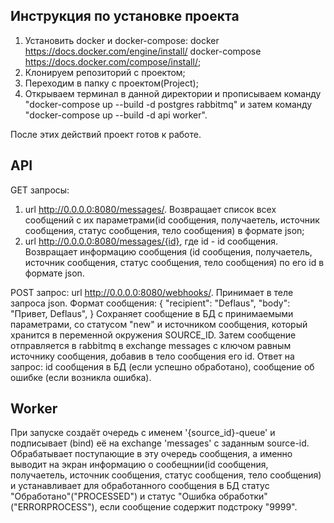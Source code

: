 Инструкция по установке проекта
-------------------------------

1) Установить docker и docker-compose:
docker https://docs.docker.com/engine/install/
docker-compose https://docs.docker.com/compose/install/;
2) Клонируем репозиторий с проектом;
3) Переходим в папку с проектом(Project);
4) Открываем терминал в данной директории и прописываем команду "docker-compose up --build -d postgres rabbitmq" и затем команду "docker-compose up --build -d api worker".

После этих действий проект готов к работе.

API
-----------------

GET запросы:
1) url http://0.0.0.0:8080/messages/.
Возвращает список всех сообщений с их параметрами(id сообщения, получаетель, источник сообщения, статус сообщения, тело сообщения) в формате json;
2) url http://0.0.0.0:8080/messages/{id}, где id - id сообщения.
Возвращает информацию сообщения (id сообщения, получаетель, источник сообщения, статус сообщения, тело сообщения) по его id в формате json.

POST запрос:
url http://0.0.0.0:8080/webhooks/.
Принимает в теле запроса json. Формат сообщения:
{
    "recipient": "Deflaus",
    "body": "Привет, Deflaus",
}
Сохраняет сообщение в БД с принимаемыми параметрами, со статусом "new" и источником сообщения, который хранится в переменной окружения SOURCE_ID. Затем сообщение отправляется в rabbitmq в exchange messages с ключом равным источнику сообщения, добавив в тело сообщения его id. Ответ на запрос: id сообщения в БД (если успешно обработано), сообщение об ошибке (если возникла ошибка).

Worker
-------

При запуске создаёт очередь с именем '{source_id}-queue' и подписывает (bind) её на exchange 'messages' с заданным source-id.
Обрабатывает поступающие в эту очередь сообщения, а именно выводит на экран информацию о сообещнии(id сообщения, получаетель, источник сообщения, статус сообщения, тело сообщения) и устанавливает для обработанного сообщения  в БД статус "Обработано"("PROCESSED") и статус "Ошибка обработки"("ERRORPROCESS"), если сообщение содержит подстроку "9999".
